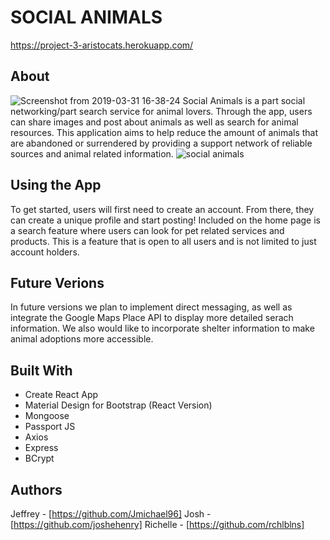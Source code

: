 # SOCIAL ANIMALS
https://project-3-aristocats.herokuapp.com/
## About
![Screenshot from 2019-03-31 16-38-24](https://user-images.githubusercontent.com/40511023/55295528-9edd0300-53d3-11e9-88a7-4f93794e27ae.png)
Social Animals is a part social networking/part search service for animal lovers.  Through the app, users can share images and post about animals as well as search for animal resources. This application aims to help reduce the amount of animals that are abandoned or surrendered by providing a support network of reliable sources and animal related information.
![social animals](https://user-images.githubusercontent.com/40511023/55295524-94bb0480-53d3-11e9-8400-5743806d119e.gif)
## Using the App

To get started, users will first need to create an account. From there, they can create a unique profile and start posting! Included on the home page is a search feature where users can look for pet related services and products. This is a feature that is open to all users and is not limited to just account holders.

## Future Verions

In future versions we plan to implement direct messaging, as well as integrate the Google Maps Place API to display more detailed serach information. We also would like to incorporate shelter information to make animal adoptions more accessible. 

## Built With

* Create React App
* Material Design for Bootstrap (React Version)
* Mongoose
* Passport JS
* Axios
* Express
* BCrypt 

## Authors

Jeffrey - [https://github.com/Jmichael96]
Josh - [https://github.com/joshehenry]
Richelle - [https://github.com/rchlblns]

